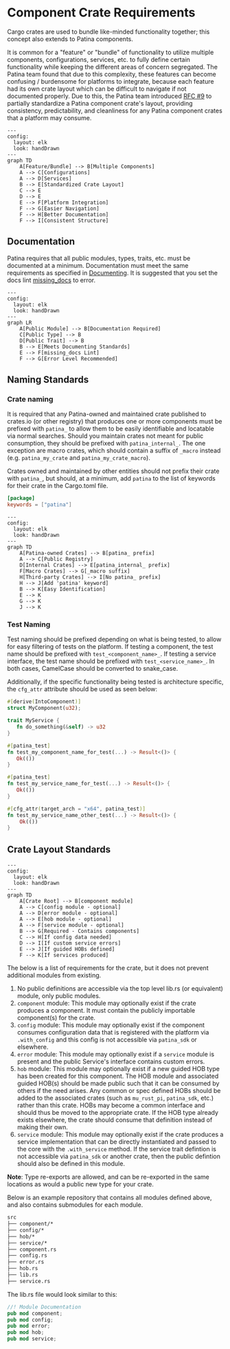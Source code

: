 # Component Crate Requirements

Cargo crates are used to bundle like-minded functionality together; this concept also extends to Patina components.

It is common for a "feature" or "bundle" of functionality to utilize multiple components, configurations, services,
etc. to fully define certain functionality while keeping the different areas of concern segregated. The Patina team
found that due to this complexity, these features can become confusing / burdensome for platforms to integrate,
because each feature had its own crate layout which can be difficult to navigate if not documented properly. Due to
this, the Patina team introduced
[RFC #9](https://github.com/OpenDevicePartnership/patina/blob/main/docs/src/rfc/text/0009-standardize-component-crate.md)
to partially standardize a Patina component crate's layout, providing consistency, predictability, and cleanliness for
any Patina component crates that a platform may consume.

```mermaid
---
config:
  layout: elk
  look: handDrawn
---
graph TD
    A[Feature/Bundle] --> B[Multiple Components]
    A --> C[Configurations]
    A --> D[Services]
    B --> E[Standardized Crate Layout]
    C --> E
    D --> E
    E --> F[Platform Integration]
    F --> G[Easier Navigation]
    F --> H[Better Documentation]
    F --> I[Consistent Structure]
```

## Documentation

Patina requires that all public modules, types, traits, etc. must be documented at a minimum. Documentation must meet
the same requirements as specified in [Documenting](../dev/documenting.md). It is suggested that you set the docs lint
[missing_docs](https://doc.rust-lang.org/rustdoc/lints.html#missing_docs) to error.

```mermaid
---
config:
  layout: elk
  look: handDrawn
---
graph LR
    A[Public Module] --> B[Documentation Required]
    C[Public Type] --> B
    D[Public Trait] --> B
    B --> E[Meets Documenting Standards]
    E --> F[missing_docs Lint]
    F --> G[Error Level Recommended]
```

## Naming Standards

### Crate naming

It is required that any Patina-owned and maintained crate published to crates.io (or other registry) that produces one
or more components must be prefixed with `patina_` to allow them to be easily identifiable and locatable via normal
searches. Should you maintain crates not meant for public consumption, they should be prefixed with `patina_internal_`.
The one exception are macro crates, which should contain a suffix of `_macro` instead
(e.g. `patina_my_crate` and `patina_my_crate_macro`).

Crates owned and maintained by other entities should not prefix their crate with `patina_`, but should, at a minimum,
add `patina` to the list of keywords for their crate in the Cargo.toml file.

```toml
[package]
keywords = ["patina"]
```

```mermaid
---
config:
  layout: elk
  look: handDrawn
---
graph TD
    A[Patina-owned Crates] --> B[patina_ prefix]
    A --> C[Public Registry]
    D[Internal Crates] --> E[patina_internal_ prefix]
    F[Macro Crates] --> G[_macro suffix]
    H[Third-party Crates] --> I[No patina_ prefix]
    H --> J[Add 'patina' keyword]
    B --> K[Easy Identification]
    E --> K
    G --> K
    J --> K
```

### Test Naming

Test naming should be prefixed depending on what is being tested, to allow for easy filtering of tests on the platform.
If testing a component, the test name should be prefixed with `test_<component_name>_`. If testing a service interface,
the test name should be prefixed with `test_<service_name>_`. In both cases, CamelCase should be converted to snake_case.

Additionally, if the specific functionality being tested is architecture specific, the `cfg_attr` attribute should
be used as seen below:

```rust
#[derive(IntoComponent)]
struct MyComponent(u32);

trait MyService {
   fn do_something(&self) -> u32
}

#[patina_test]
fn test_my_component_name_for_test(...) -> Result<()> {
   Ok(())
}

#[patina_test]
fn test_my_service_name_for_test(...) -> Result<()> {
   Ok(())
}

#[cfg_attr(target_arch = "x64", patina_test)]
fn test_my_service_name_other_test(...) -> Result<()> {
    Ok(())
}
```

## Crate Layout Standards

```mermaid
---
config:
  layout: elk
  look: handDrawn
---
graph TD
    A[Crate Root] --> B[component module]
    A --> C[config module - optional]
    A --> D[error module - optional]
    A --> E[hob module - optional]
    A --> F[service module - optional]
    B --> G[Required - Contains components]
    C --> H[If config data needed]
    D --> I[If custom service errors]
    E --> J[If guided HOBs defined]
    F --> K[If services produced]
```

The below is a list of requirements for the crate, but it does not prevent additional modules from existing.

1. No public definitions are accessible via the top level lib.rs (or equivalent) module, only public modules.
2. `component` module: This module may optionally exist if the crate produces a component. It must contain the publicly
   importable component(s) for the crate.
3. `config` module: This module may optionally exist if the component consumes configuration data that is registered
   with the platform via `.with_config` and this config is not accessible via `patina_sdk` or elsewhere.
4. `error` module: This module may optionally exist if a `service` module is present and the public Service's interface
   contains custom errors.
5. `hob` module: This module may optionally exist if a new guided HOB type has been created for this component. The
   HOB module and associated guided HOB(s) should be made public such that it can be consumed by others if the need
   arises. Any common or spec defined HOBs should be added to the associated crates (such as `mu_rust_pi`,
   `patina_sdk`, etc.) rather than this crate. HOBs may become a common interface and should thus be moved to the
   appropriate crate. If the HOB type already exists elsewhere, the crate should consume that definition instead of
   making their own.
6. `service` module: This module may optionally exist if the crate produces a service implementation that can be
   directly instantiated and passed to the core with the `.with_service` method. If the service trait defintion is not
   accessible via `patina_sdk` or another crate, then the public defintion should also be defined in this module.

**Note**: Type re-exports are allowed, and can be re-exported in the same locations as would a public new type for
your crate.

Below is an example repository that contains all modules defined above, and also contains submodules for each module.

```cmd
src
├── component/*
├── config/*
├── hob/*
├── service/*
├── component.rs
├── config.rs
├── error.rs
├── hob.rs
├── lib.rs
├── service.rs
```

The lib.rs file would look similar to this:

```rust
//! Module Documentation
pub mod component;
pub mod config;
pub mod error;
pub mod hob;
pub mod service;
```
